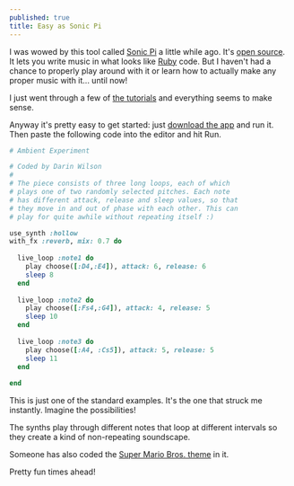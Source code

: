 ```yaml
---
published: true
title: Easy as Sonic Pi
---
```

I was wowed by this tool called [Sonic Pi](https://sonic-pi.net/) a little while ago. It's [open source](https://github.com/samaaron/sonic-pi). It lets you write music in what looks like [Ruby](https://www.ruby-lang.org/en/) code. But I haven't had a chance to properly play around with it or learn how to actually make any proper music with it... until now!

I just went through a few of [the tutorials](https://sonic-pi.net/tutorial.html) and everything seems to make sense.

Anyway it's pretty easy to get started: just [download the app](https://sonic-pi.net/) and run it. Then paste the following code into the editor and hit Run.

```ruby
# Ambient Experiment

# Coded by Darin Wilson
#
# The piece consists of three long loops, each of which
# plays one of two randomly selected pitches. Each note
# has different attack, release and sleep values, so that
# they move in and out of phase with each other. This can
# play for quite awhile without repeating itself :)

use_synth :hollow
with_fx :reverb, mix: 0.7 do
  
  live_loop :note1 do
    play choose([:D4,:E4]), attack: 6, release: 6
    sleep 8
  end
  
  live_loop :note2 do
    play choose([:Fs4,:G4]), attack: 4, release: 5
    sleep 10
  end
  
  live_loop :note3 do
    play choose([:A4, :Cs5]), attack: 5, release: 5
    sleep 11
  end
  
end
```

This is just one of the standard examples. It's the one that struck me instantly. Imagine the possibilities!

The synths play through different notes that loop at different intervals so they create a kind of non-repeating soundscape.

Someone has also coded the [Super Mario Bros. theme](https://gist.github.com/xavriley/87ef7548039d1ee301bb) in it.

Pretty fun times ahead!
